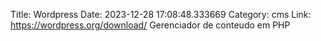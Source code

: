 Title: Wordpress
Date: 2023-12-28 17:08:48.333669
Category: cms
Link: https://wordpress.org/download/
Gerenciador de conteudo em PHP
